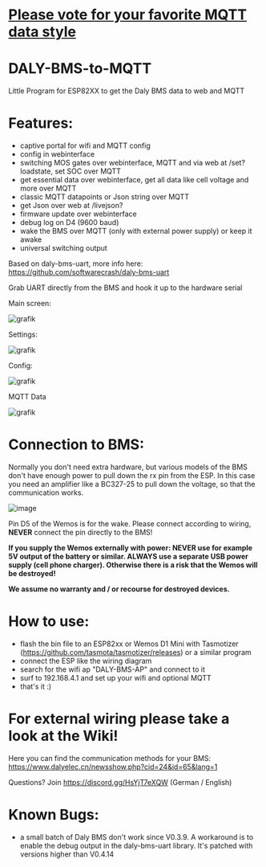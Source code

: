 # [Please vote for your favorite MQTT data style](https://forms.gle/SqKQsi3BrHDMyGC98)

# DALY-BMS-to-MQTT
Little Program for ESP82XX to get the Daly BMS data to web and MQTT

# Features:
- captive portal for wifi and MQTT config
- config in webinterface
- switching MOS gates over webinterface, MQTT and via web at /set?loadstate, set SOC over MQTT
- get essential data over webinterface, get all data like cell voltage and more over MQTT
- classic MQTT datapoints or Json string over MQTT
- get Json over web at /livejson?
- firmware update over webinterface
- debug log on D4 (9600 baud)
- wake the BMS over MQTT (only with external power supply) or keep it awake
- universal switching output



Based on daly-bms-uart, more info here:
https://github.com/softwarecrash/daly-bms-uart


Grab UART directly from the BMS and hook it up to the hardware serial


Main screen:

![grafik](https://user-images.githubusercontent.com/44615614/212401798-0ced966d-4549-4958-af7f-98ceed967128.png)


Settings:

![grafik](https://user-images.githubusercontent.com/44615614/212401754-81a16130-f24d-4c8a-babc-d18d112fad5a.png)

Config:

![grafik](https://user-images.githubusercontent.com/44615614/212401591-dadfd5c6-6b0f-42f4-8ab0-44efc8c37553.png)

MQTT Data

![grafik](https://user-images.githubusercontent.com/44615614/161782578-aabdde4d-4f51-4312-9392-9fdf4d45df24.png)

# Connection to BMS:

Normally you don't need extra hardware, but various models of the BMS don't have enough power to pull down the rx pin from the ESP. In this case you need an amplifier like a BC327-25 to pull down the voltage, so that the communication works.

![image](https://user-images.githubusercontent.com/17761850/212558306-40de7d88-bad4-4ae8-9cb6-76db57cd419a.png)

Pin D5 of the Wemos is for the wake. Please connect according to wiring, **NEVER** connect the pin directly to the BMS!

**If you supply the Wemos externally with power: NEVER use for example 5V output of the battery or similar. ALWAYS use a separate USB power supply (cell phone charger). Otherwise there is a risk that the Wemos will be destroyed!**

**We assume no warranty and / or recourse for destroyed devices.**

# How to use:
- flash the bin file to an ESP82xx or Wemos D1 Mini with Tasmotizer (https://github.com/tasmota/tasmotizer/releases) or a similar program
- connect the ESP like the wiring diagram
- search for the wifi ap "DALY-BMS-AP" and connect to it
- surf to 192.168.4.1 and set up your wifi and optional MQTT
- that's it :)

# For external wiring please take a look at the Wiki!


Here you can find the communication methods for your BMS:
https://www.dalyelec.cn/newsshow.php?cid=24&id=65&lang=1


Questions? Join https://discord.gg/HsYjT7eXQW (German / English)

# Known Bugs:
- a small batch of Daly BMS don't work since V0.3.9. A workaround is to enable the debug output in the daly-bms-uart library. It's patched with versions higher than V0.4.14



